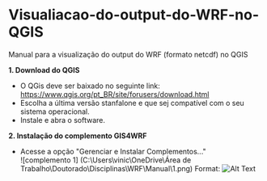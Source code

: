 # Visualiacao-do-output-do-WRF-no-QGIS
Manual para a visualização do output do WRF (formato netcdf) no QGIS

**1. Download do QGIS**
  - O QGis deve ser baixado no seguinte link: https://www.qgis.org/pt_BR/site/forusers/download.html  
  - Escolha a última versão stanfalone e que sej compatível com o seu sistema operacional.  
  - Instale e abra o software.  

**2. Instalação do complemento GIS4WRF**
  - Acesse a opção "Gerenciar e Instalar Complementos..."  
![complemento 1] (C:\Users\vinic\OneDrive\Área de Trabalho\Doutorado\Disciplinas\WRF\Manual\1.png)
Format: ![Alt Text](url)
